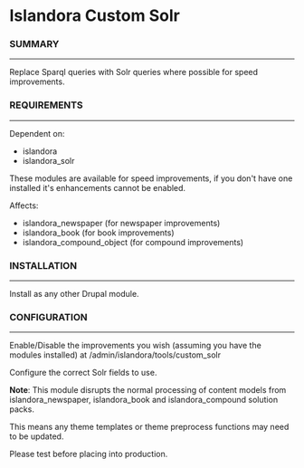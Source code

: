 # Islandora Custom Solr

### SUMMARY
***
Replace Sparql queries with Solr queries where possible for speed improvements.

### REQUIREMENTS
***
Dependent on:
* islandora
* islandora\_solr

These modules are available for speed improvements, if you don't have one installed it's enhancements cannot be enabled.

Affects:
* islandora\_newspaper (for newspaper improvements)
* islandora\_book (for book improvements)
* islandora\_compound\_object (for compound improvements)


### INSTALLATION
***

Install as any other Drupal module.

### CONFIGURATION
***

Enable/Disable the improvements you wish (assuming you have the modules installed) at /admin/islandora/tools/custom_solr

Configure the correct Solr fields to use.

**Note**: This module disrupts the normal processing of content models from islandora\_newspaper, islandora\_book and islandora\_compound solution packs.

This means any theme templates or theme preprocess functions may need to be updated.

Please test before placing into production.
